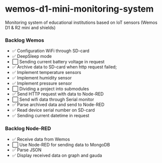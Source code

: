# wemos-d1-mini-monitoring-system
Monitoring system of educational institutions based on IoT sensors (Wemos D1 &amp; R2 mini and shields)

### Backlog Wemos

- ✅ Configuration WiFi through SD-card
- ✅ DeepSleep mode
- ⬜ Sending current battery voltage in request
- ✅ Archive data to SD-card when http request failed;
- ✅ Implement temperature sensors
- ✅ Implement humidity sensor
- ✅ Implement pressure sensor
- ⬜ Dividing a project into submodules
- ✅ Send HTTP request with data to Node-RED
- ⬜ Send wifi data through Serial monitor
- ✅ Parse archived data and send to Node-RED
- ✅ Read device serial number on SD-card
- ✅ Sending current datetime in request

### Backlog Node-RED

- ✅ Receive data from Wemos
- ⬜ Use Node-RED for sending data to MongoDB
- ✅ Parse JSON
- ✅ Display received data on graph and gauda
